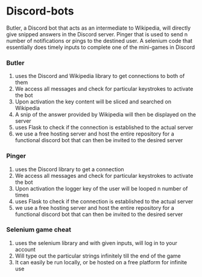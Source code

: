 # Discord-bots
Butler, a Discord bot that acts as an intermediate to Wikipedia, will directly give snipped answers in the Discord server. Pinger that is used to send n number of notifications or pings to the destined user. A selenium code that essentially does timely inputs to complete one of the mini-games in Discord

### Butler
  1. uses the Discord and Wikipedia library to get connections to both of them
  2. We access all messages and check for particular keystrokes to activate the bot
  3. Upon activation the key content will be sliced and searched on Wikipedia
  4. A snip of the answer provided by Wikipedia will then be displayed on the server
  5. uses Flask to check if the connection is established to the actual server
  6. we use a free hosting server and host the entire repository for a functional discord bot that can then be invited to the desired server

### Pinger
  1. uses the Discord library to get a connection
  2. We access all messages and check for particular keystrokes to activate the bot
  3. Upon activation the logger key of the user will be looped n number of times
  3. uses Flask to check if the connection is established to the actual server
  4. we use a free hosting server and host the entire repository for a functional discord bot that can then be invited to the desired server

### Selenium game cheat
  1. uses the selenium library and with given inputs, will log in to your account
  2. Will type out the particular strings infinitely till the end of the game
  3. It can easily be run locally, or be hosted on a free platform for infinite use 
